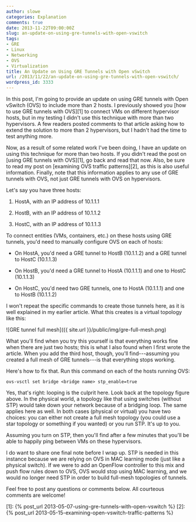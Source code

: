 ```yaml
---
author: slowe
categories: Explanation
comments: true
date: 2013-11-22T09:00:00Z
slug: an-update-on-using-gre-tunnels-with-open-vswitch
tags:
- GRE
- Linux
- Networking
- OVS
- Virtualization
title: An Update on Using GRE Tunnels with Open vSwitch
url: /2013/11/22/an-update-on-using-gre-tunnels-with-open-vswitch/
wordpress_id: 3333
---
```


In this post, I'm going to provide an update on using GRE tunnels with Open vSwitch (OVS) to include more than 2 hosts. I previously showed you [how to use GRE tunnels with OVS][1] to connect VMs on different hypervisor hosts, but in my testing I didn't use this technique with more than two hypervisors. A few readers posted comments to that article asking how to extend the solution to more than 2 hypervisors, but I hadn't had the time to test anything more.

Now, as a result of some related work I've been doing, I have an update on using this technique for more than two hosts. If you didn't read the post on [using GRE tunnels with OVS][1], go back and read that now. Also, be sure to read my post on [examining OVS traffic patterns][2], as this is also useful information. Finally, note that this information applies to any use of GRE tunnels with OVS, not just GRE tunnels with OVS on hypervisors.

Let's say you have three hosts:

1. HostA, with an IP address of 10.1.1.1

2. HostB, with an IP address of 10.1.1.2

3. HostC, with an IP address of 10.1.1.3

To connect entities (VMs, containers, etc.) on these hosts using GRE tunnels, you'd need to manually configure OVS on each of hosts:

* On HostA, you'd need a GRE tunnel to HostB (10.1.1.2) and a GRE tunnel to HostC (10.1.1.3)

* On HostB, you'd need a GRE tunnel to HostA (10.1.1.1) and one to HostC (10.1.1.3)

* On HostC, you'd need two GRE tunnels, one to HostA (10.1.1.1) and one to HostB (10.1.1.2)

I won't repeat the specific commands to create those tunnels here, as it is well explained in my earlier article. What this creates is a virtual topology like this:

![GRE tunnel full mesh]({{ site.url }}/public/img/gre-full-mesh.png)

What you'll find when you try this yourself is that everything works fine when there are just two hosts; this is what I also found when I first wrote the article. When you add the third host, though, you'll find---assuming you created a full mesh of GRE tunnels---is that everything stops working.

Here's how to fix that. Run this command on each of the hosts running OVS:

    ovs-vsctl set bridge <bridge name> stp_enable=true

Yes, that's right: looping is the culprit here. Look back at the topology figure above. In the physical world, a topology like that using switches (without STP) would take down your network because of a bridging loop. The same applies here as well. In both cases (physical or virtual) you have two choices: you can either not create a full mesh topology (you could use a star topology or something if you wanted) or you run STP. It's up to you.

Assuming you turn on STP, then you'll find after a few minutes that you'll be able to happily ping between VMs on these hypervisors.

I do want to share one final note before I wrap up. STP is needed in this instance because we are relying on OVS in MAC learning mode (just like a physical switch). If we were to add an OpenFlow controller to this mix and push flow rules down to OVS, OVS would stop using MAC learning, and we would no longer need STP in order to build full-mesh topologies of tunnels.

Feel free to post any questions or comments below. All courteous comments are welcome!

[1]: {% post_url 2013-05-07-using-gre-tunnels-with-open-vswitch %}
[2]: {% post_url 2013-05-15-examining-open-vswitch-traffic-patterns %}
